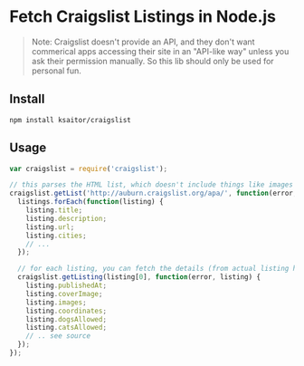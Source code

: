 # Fetch Craigslist Listings in Node.js

> Note: Craigslist doesn't provide an API, and they don't want commerical apps accessing their site in an "API-like way" unless you ask their permission manually. So this lib should only be used for personal fun.

## Install

```
npm install ksaitor/craigslist
```

## Usage

``` javascript
var craigslist = require('craigslist');

// this parses the HTML list, which doesn't include things like images and geo coordinates
craigslist.getList('http://auburn.craigslist.org/apa/', function(error, listings) {
  listings.forEach(function(listing) {
    listing.title;
    listing.description;
    listing.url;
    listing.cities;
    // ...
  });

  // for each listing, you can fetch the details (from actual listing html page on craigslist)
  craigslist.getListing(listing[0], function(error, listing) {
    listing.publishedAt;
    listing.coverImage;
    listing.images;
    listing.coordinates;
    listing.dogsAllowed;
    listing.catsAllowed;
    // .. see source
  });
});
```
